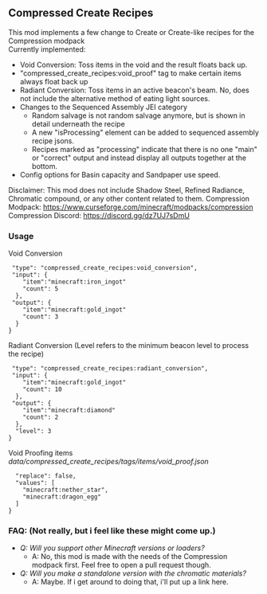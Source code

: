 ## Compressed Create Recipes

This mod implements a few change to Create or Create-like recipes for the Compression modpack  
Currently implemented:
- Void Conversion: Toss items in the void and the result floats back up.
- "compressed_create_recipes:void_proof" tag to make certain items always float back up
- Radiant Conversion: Toss items in an active beacon's beam. No, does not include the alternative method of eating light sources. 
- Changes to the Sequenced Assembly JEI category
  - Random salvage is not random salvage anymore, but is shown in detail underneath the recipe
  - A new "isProcessing" element can be added to sequenced assembly recipe jsons.
  - Recipes marked as "processing" indicate that there is no one "main" or "correct" output and instead display all outputs together at the bottom.
- Config options for Basin capacity and Sandpaper use speed.

Disclaimer: This mod does not include Shadow Steel, Refined Radiance, Chromatic compound, or any other content related to them.
Compression Modpack: https://www.curseforge.com/minecraft/modpacks/compression  
Compression Discord: https://discord.gg/dz7UJ7sDmU

### Usage
Void Conversion
```{
 "type": "compressed_create_recipes:void_conversion",
 "input": {
    "item":"minecraft:iron_ingot"
    "count": 5
  },
 "output": {
    "item":"minecraft:gold_ingot"
    "count": 3
  }
}
```
Radiant Conversion (Level refers to the minimum beacon level to process the recipe)
```{
 "type": "compressed_create_recipes:radiant_conversion",
 "input": {
    "item":"minecraft:gold_ingot"
    "count": 10
  },
 "output": {
    "item":"minecraft:diamond"
    "count": 2
  },
  "level": 3
}
```
Void Proofing items  
*data/compressed_create_recipes/tags/items/void_proof.json*
```{
  "replace": false,
  "values": [
    "minecraft:nether_star",
    "minecraft:dragon_egg"
  ]
}
```
### FAQ: (Not really, but i feel like these might come up.)

- *Q: Will you support other Minecraft versions or loaders?*
  - A: No, this mod is made with the needs of the Compression modpack first. Feel free to open a pull request though.
- *Q: Will you make a standalone version with the chromatic materials?*
  - A: Maybe. If i get around to doing that, i'll put up a link here.